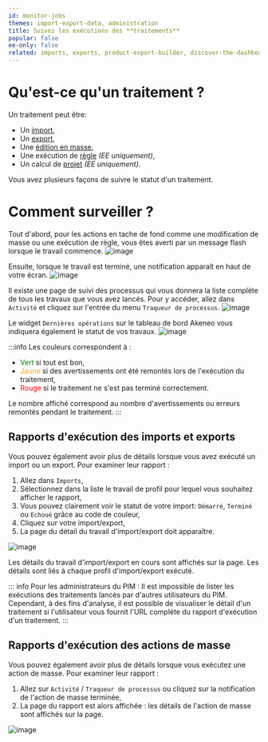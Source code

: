 ```yaml
---
id: monitor-jobs
themes: import-export-data, administration
title: Suivez les exécutions des **traitements**
popular: false
ee-only: false
related: imports, exports, product-export-builder, discover-the-dashboard, what-is-a-rule, what-is-a-project, product-mass-actions
---
```


# Qu'est-ce qu'un traitement ?

Un traitement peut être:
- Un [import](imports.html),
- Un [export](exports.html),
- Une [édition en masse](product-mass-actions.html),
- Une exécution de [règle](what-is-a-rule.html) _(EE uniquement)_,
- Un calcul de [projet](what-is-a-project.html)  _(EE uniquement)_.

Vous avez plusieurs façons de suivre le statut d'un traitement.

# Comment surveiller ?
Tout d'abord, pour les actions en tache de fond comme une modification de masse ou une exécution de règle, vous êtes averti par un message flash lorsque le travail commence.
![image](Settings_Calculation1_fr.png)

Ensuite, lorsque le travail est terminé, une notification apparaît en haut de votre écran.
![image](Settings_Calculation2_fr.png)

Il existe une page de suivi des processus qui vous donnera la liste complète de tous les travaux que vous avez lancés. Pour y accéder, allez dans `Activité` et cliquez sur l'entrée du menu `Traqueur de processus`.
![image](Settings_Calculation3_fr.png)

Le widget `Dernières opérations` sur le tableau de bord Akeneo vous indiquera également le statut de vos travaux.
![image](Dashboard_Calculation4_fr.png)

:::info
Les couleurs correspondent à :
- <span style="color:green">Vert</span> si tout est bon,
- <span style="color:orange">Jaune</span> si des avertissements ont été remontés lors de l'exécution du traitement,
- <span style="color:red">Rouge</span> si le traitement ne s'est pas terminé correctement.

Le nombre affiché correspond au nombre d'avertissements ou erreurs remontés pendant le traitement.
:::

## Rapports d'exécution des imports et exports

Vous pouvez également avoir plus de détails lorsque vous avez exécuté un import ou un export. Pour examiner leur rapport :
1. Allez dans `Imports`,
1. Sélectionnez dans la liste le travail de profil pour lequel vous souhaitez afficher le rapport,
1. Vous pouvez clairement voir le statut de votre import: `Démarré`, `Terminé` ou `Echoué` grâce au code de couleur,
1. Cliquez sur votre import/export,
1. La page du détail du travail d'import/export doit apparaître.

![image](Exports_Calculation5_fr.png)

Les détails du travail d'import/export en cours sont affichés sur la page. Les détails sont liés à chaque profil d'import/export exécuté.

::: info
Pour les administrateurs du PIM :
Il est impossible de lister les exécutions des traitements lancés par d'autres utilisateurs du PIM.
Cependant, à des fins d'analyse, il est possible de visualiser le détail d'un traitement si l'utilisateur vous fournit l'URL complète du rapport d'exécution d'un traitement.
:::

## Rapports d'exécution des actions de masse

Vous pouvez également avoir plus de détails lorsque vous exécutez une action de masse. Pour examiner leur rapport :
1. Allez sur `Activité` / `Traqueur de processus` ou cliquez sur la notification de l'action de masse terminée,
1. La page du rapport est alors affichée : les détails de l'action de masse sont affichés sur la page.

![image](Dashboard_Calculation6_fr.png)
